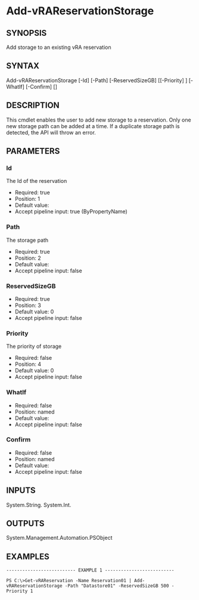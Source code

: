 # Add-vRAReservationStorage

## SYNOPSIS
    
Add storage to an existing vRA reservation

## SYNTAX
 Add-vRAReservationStorage [-Id] <String> [-Path] <String> [-ReservedSizeGB] <Int32> [[-Priority] <Int32>] [-WhatIf] [-Confirm] [<CommonParameters>]     

## DESCRIPTION

This cmdlet enables the user to add new storage to a reservation. Only one new storage path can be added at a time.
If a duplicate storage path is detected, the API will throw an error.

## PARAMETERS


### Id

The Id of the reservation

* Required: true
* Position: 1
* Default value: 
* Accept pipeline input: true (ByPropertyName)

### Path

The storage path

* Required: true
* Position: 2
* Default value: 
* Accept pipeline input: false

### ReservedSizeGB


* Required: true
* Position: 3
* Default value: 0
* Accept pipeline input: false

### Priority

The priority of storage

* Required: false
* Position: 4
* Default value: 0
* Accept pipeline input: false

### WhatIf


* Required: false
* Position: named
* Default value: 
* Accept pipeline input: false

### Confirm


* Required: false
* Position: named
* Default value: 
* Accept pipeline input: false

## INPUTS

System.String.
System.Int.

## OUTPUTS

System.Management.Automation.PSObject

## EXAMPLES
```
-------------------------- EXAMPLE 1 --------------------------

PS C:\>Get-vRAReservation -Name Reservation01 | Add-vRAReservationStorage -Path "Datastore01" -ReservedSizeGB 500 -Priority 1
```

